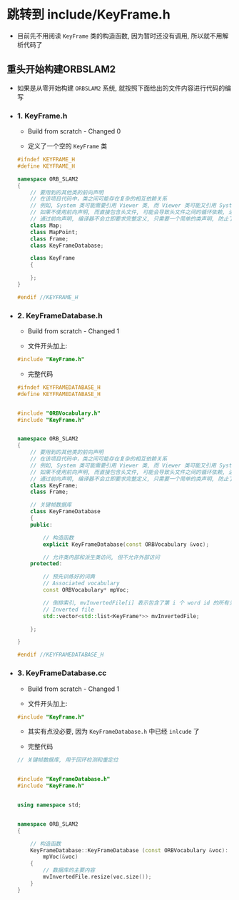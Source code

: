# 跳转到 include/KeyFrame.h

- 目前先不用阅读 `KeyFrame` 类的构造函数, 因为暂时还没有调用, 所以就不用解析代码了


## 重头开始构建ORBSLAM2

- 如果是从零开始构建 `ORBSLAM2` 系统, 就按照下面给出的文件内容进行代码的编写


- ### 1. KeyFrame.h

    - Build from scratch - Changed 0

    - 定义了一个空的 `KeyFrame` 类

    ```c++
    #ifndef KEYFRAME_H
    #define KEYFRAME_H
    
    namespace ORB_SLAM2
    {
        // 要用到的其他类的前向声明
        // 在该项目代码中，类之间可能存在复杂的相互依赖关系
        // 例如, System 类可能需要引用 Viewer 类, 而 Viewer 类可能又引用 System 类, 前向声明能够打破这种直接的依赖关系
        // 如果不使用前向声明, 而直接包含头文件, 可能会导致头文件之间的循环依赖, 进而导致编译错误或头文件包含的死循环
        // 通过前向声明, 编译器不会立即要求完整定义, 只需要一个简单的类声明, 防止了这些问题
        class Map;
        class MapPoint;
        class Frame;
        class KeyFrameDatabase;
    
        class KeyFrame
        {
    
        };
    }
    
    #endif //KEYFRAME_H
    
    ```


- ### 2. KeyFrameDatabase.h

    - Build from scratch - Changed 1
 
    - 文件开头加上:
 
    ```c++
    #include "KeyFrame.h"
    ```

    - 完整代码

    ```c++
    #ifndef KEYFRAMEDATABASE_H
    #define KEYFRAMEDATABASE_H
    
    
    #include "ORBVocabulary.h"
    #include "KeyFrame.h"
    
    
    namespace ORB_SLAM2
    {
        // 要用到的其他类的前向声明
        // 在该项目代码中，类之间可能存在复杂的相互依赖关系
        // 例如, System 类可能需要引用 Viewer 类, 而 Viewer 类可能又引用 System 类, 前向声明能够打破这种直接的依赖关系
        // 如果不使用前向声明, 而直接包含头文件, 可能会导致头文件之间的循环依赖, 进而导致编译错误或头文件包含的死循环
        // 通过前向声明, 编译器不会立即要求完整定义, 只需要一个简单的类声明, 防止了这些问题
        class KeyFrame;
        class Frame;
    
        // 关键帧数据库
        class KeyFrameDatabase
        {
        public:
    
            // 构造函数
            explicit KeyFrameDatabase(const ORBVocabulary &voc);
    
            // 允许类内部和派生类访问, 但不允许外部访问
        protected:
    
            // 预先训练好的词典
            // Associated vocabulary
            const ORBVocabulary* mpVoc;
    
            // 倒排索引, mvInvertedFile[i] 表示包含了第 i 个 word id 的所有关键帧
            // Inverted file
            std::vector<std::list<KeyFrame*>> mvInvertedFile;
    
        };
    
    }
    
    #endif //KEYFRAMEDATABASE_H
    
    ```


- ### 3. KeyFrameDatabase.cc

    - Build from scratch - Changed 1
 
    - 文件开头加上:
 
    ```c++
    #include "KeyFrame.h"
    ```

    - 其实有点没必要, 因为 `KeyFrameDatabase.h` 中已经 `inlcude` 了
 
    - 完整代码


    ```c++
    // 关键帧数据库, 用于回环检测和重定位
    
    
    #include "KeyFrameDatabase.h"
    #include "KeyFrame.h"
    
    
    using namespace std;
    
    
    namespace ORB_SLAM2
    {
    
        // 构造函数
        KeyFrameDatabase::KeyFrameDatabase (const ORBVocabulary &voc):
            mpVoc(&voc)
        {
            // 数据库的主要内容
            mvInvertedFile.resize(voc.size());
        }
    }
    
    ```
